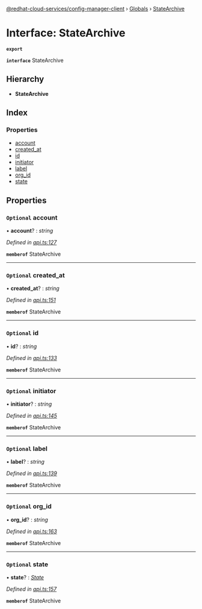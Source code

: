 [@redhat-cloud-services/config-manager-client](../README.md) › [Globals](../globals.md) › [StateArchive](statearchive.md)

# Interface: StateArchive

**`export`** 

**`interface`** StateArchive

## Hierarchy

* **StateArchive**

## Index

### Properties

* [account](statearchive.md#optional-account)
* [created_at](statearchive.md#optional-created_at)
* [id](statearchive.md#optional-id)
* [initiator](statearchive.md#optional-initiator)
* [label](statearchive.md#optional-label)
* [org_id](statearchive.md#optional-org_id)
* [state](statearchive.md#optional-state)

## Properties

### `Optional` account

• **account**? : *string*

*Defined in [api.ts:127](https://github.com/RedHatInsights/javascript-clients/blob/master/packages/config-manager/api.ts#L127)*

**`memberof`** StateArchive

___

### `Optional` created_at

• **created_at**? : *string*

*Defined in [api.ts:151](https://github.com/RedHatInsights/javascript-clients/blob/master/packages/config-manager/api.ts#L151)*

**`memberof`** StateArchive

___

### `Optional` id

• **id**? : *string*

*Defined in [api.ts:133](https://github.com/RedHatInsights/javascript-clients/blob/master/packages/config-manager/api.ts#L133)*

**`memberof`** StateArchive

___

### `Optional` initiator

• **initiator**? : *string*

*Defined in [api.ts:145](https://github.com/RedHatInsights/javascript-clients/blob/master/packages/config-manager/api.ts#L145)*

**`memberof`** StateArchive

___

### `Optional` label

• **label**? : *string*

*Defined in [api.ts:139](https://github.com/RedHatInsights/javascript-clients/blob/master/packages/config-manager/api.ts#L139)*

**`memberof`** StateArchive

___

### `Optional` org_id

• **org_id**? : *string*

*Defined in [api.ts:163](https://github.com/RedHatInsights/javascript-clients/blob/master/packages/config-manager/api.ts#L163)*

**`memberof`** StateArchive

___

### `Optional` state

• **state**? : *[State](state.md)*

*Defined in [api.ts:157](https://github.com/RedHatInsights/javascript-clients/blob/master/packages/config-manager/api.ts#L157)*

**`memberof`** StateArchive

